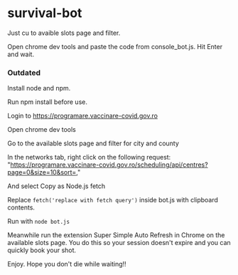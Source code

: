 # survival-bot

Just cu to avaible slots page and filter.

Open chrome dev tools and paste the code from console_bot.js. Hit Enter and wait.

### Outdated ####

Install node and npm.

Run npm install before use.

Login to https://programare.vaccinare-covid.gov.ro

Open chrome dev tools

Go to the available slots page and filter for city and county

In the networks tab, right click on the following request: "https://programare.vaccinare-covid.gov.ro/scheduling/api/centres?page=0&size=10&sort=,"

And select Copy as Node.js fetch

Replace `fetch('replace with fetch query')` inside bot.js with clipboard contents.

Run with `node bot.js`

Meanwhile run the extension Super Simple Auto Refresh in Chrome on the available slots page. You do this so your session doesn't expire and you can quickly book your shot.

Enjoy. Hope you don't die while waiting!!
